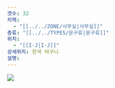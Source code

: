 ```yaml
---
갯수: 32
지역:
  - "[[../../ZONE/사무실|사무실]]"
종류: "[[../../TYPES/문구류|문구류]]"
위치:
  - "[[I-J|I-J]]"
상세위치: 흰색 바구니
설명:
---
```

![](http://192.168.50.22/devices/240607_IMG_0187.jpg)